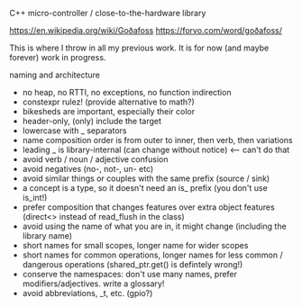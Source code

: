 C++ micro-controller / close-to-the-hardware library

https://en.wikipedia.org/wiki/Goðafoss
https://forvo.com/word/goðafoss/

This is where I throw in all my previous work.
It is for now (and maybe forever) work in progress.

naming and architecture
- no heap, no RTTI, no exceptions, no function indirection
- constexpr rulez! (provide alternative to math?)
- bikesheds are important, especially their color
- header-only, (only) include the target
- lowercase with _ separators
- name composition order is from outer to inner, then verb, then variations
- leading _ is library-internal (can change without notice) <-- can't do that
- avoid verb / noun / adjective confusion
- avoid negatives (no-, not-, un- etc)
- avoid similar things or couples with the same prefix (source / sink)
- a concept is a type, so it doesn't need an is_ prefix (you don't use is_int!)
- prefer composition that changes features over extra object features (direct<> instead of read_flush in the class)
- avoid using the name of what you are in, it might change (including the library name)
- short names for small scopes, longer name for wider scopes
- short names for common operations, longer names for less common / dangerous operations (shared_ptr.get() is defintely wrong!)
- conserve the namespaces: don't use many names, prefer modifiers/adjectives. write a glossary!
- avoid abbreviations, _t, etc. (gpio?)
